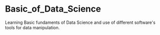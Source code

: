# Basic_of_Data_Science
Learning Basic fundaments of Data Science and use of different software's tools for data manipulation.
